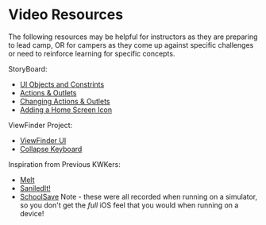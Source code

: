 # Video Resources

The following resources may be helpful for instructors as they are preparing to lead camp, OR for campers as they come up against specific challenges or need to reinforce learning for specific concepts.

StoryBoard:
- [UI Objects and Constrints](https://screencast-o-matic.com/u/Qlma/ui_objects_and_constraints)
- [Actions & Outlets](https://screencast-o-matic.com/u/Qlma/actions_and_outlets)
- [Changing Actions & Outlets](https://screencast-o-matic.com/u/Qlma/changing_actions_and_outlets)
- [Adding a Home Screen Icon](https://screencast-o-matic.com/u/Qlma/home_screen_icon)

ViewFinder Project:
- [ViewFinder UI](https://screencast-o-matic.com/u/Qlma/viewfinder_ui)
- [Collapse Keyboard](https://screencast-o-matic.com/u/Qlma/collapse_keyboard)

Inspiration from Previous KWKers:
- [Melt](https://screencast-o-matic.com/watch/cFjIfhq6U2)
- [SaniledIt!](https://screencast-o-matic.com/watch/cFjIfcq6UV)
- [SchoolSave](https://screencast-o-matic.com/watch/cFjIePq6uN)
Note - these were all recorded when running on a simulator, so you don't get the _full_ iOS feel that you would when running on a device! 
